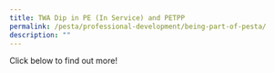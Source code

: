 ```yaml
---
title: TWA Dip in PE (In Service) and PETPP
permalink: /pesta/professional-development/being-part-of-pesta/
description: ""
---
```

Click below to find out more!